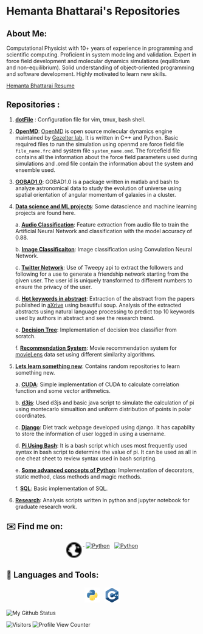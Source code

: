 # Hemanta Bhattarai's Repositories

## About Me:
Computational Physicist with 10+ years of experience in programming and scientific computing. Proficient in system modeling and validation. Expert in force field development and molecular dynamics simulations (equilibrium and non-equilibrium). Solid understanding of object-oriented programming and software development. Highly motivated to learn new skills.



[Hemanta Bhattarai Resume](https://github.com/Hemanta-Bhattarai/Hemanta-Bhattarai/blob/main/resume.md)

## Repositories :
1. [**dotFile**](https://github.com/Hemanta-Bhattarai/dotFile) : Configuration file for vim, tmux, bash shell.
2. [**OpenMD**](https://github.com/OpenMD/OpenMD): [OpenMD](http://openmd.org) is open source molecular dynamics engine maintained by [Gezelter lab](http://gezelterlab.org). It is written in C++ and Python. Basic required files to run the simulation using openmd are force field file `file_name.frc` and system file `system_name.omd`. The forcefield file contains all the information about the force field parameters used during simulations and .omd file contain the information about the system and ensemble used.
3. [**GOBAD1.0**](https://github.com/Hemanta-Bhattarai/GOBAD1.0): GOBAD1.0 is a package written in matlab and bash to analyze astronomical data to study the evolution of universe using spatial orientation of angular momentum of galaxies in a cluster.
4. [**Data science and ML projects**](https://github.com/Hemanta-Bhattarai/DataScience-ML-Projects): Some datascience and machine learning projects are found here.

    a. [**Audio Classification**](https://github.com/Hemanta-Bhattarai/DataScience-ML-Projects/tree/master/Audio-Classification): Feature extraction from audio file to train the Artificial Neural Network and classification with the model accuracy of 0.88.

    b. [**Image Classificaiton**](https://github.com/Hemanta-Bhattarai/DataScience-ML-Projects/tree/master/Image-Classification): Image classification using Convulation Neural Network.

    c. [**Twitter Network**](https://github.com/Hemanta-Bhattarai/DataScience-ML-Projects/tree/master/Tweeter-Network): Use of Tweepy api to extract the followers and following for a use to generate a friendship network starting from the given user. The user id is uniquely transformed to different numbers to ensure the privacy of the user.

    d. [**Hot keywords in abstract**](https://github.com/Hemanta-Bhattarai/DataScience-ML-Projects/tree/master/Web-scraping): Extraction of the abstract from the papers published in [aXrive](https://arxiv.org/) using beautiful soup. Analysis of the extracted abstracts using natural language processing to predict top 10 keywords used by authors in abstract and see the research trend.

    e. [**Decision Tree**](https://github.com/Hemanta-Bhattarai/DataScience-ML-Projects/tree/master/Decision_Tree): Implementation of decision tree classifier from scratch.

    f. [**Recommendation System**](https://github.com/Hemanta-Bhattarai/DataScience-ML-Projects/tree/master/Recommendation-System): Movie recommendation system for [movieLens](https://grouplens.org/datasets/movielens/) data set using different similarity algorithms.

5. [**Lets learn something new**](https://github.com/Hemanta-Bhattarai/Self_Learning): Contains random repositories to learn something new.

    a. [**CUDA**](https://github.com/Hemanta-Bhattarai/Self_Learning/tree/master/CUDA/correlation_function): Simple implementation of CUDA to calculate correlation function and some vector arithmetics.

    b. [**d3js**](https://github.com/Hemanta-Bhattarai/Self_Learning/tree/master/D3js): Used d3js and basic java script to simulate the calculation of pi using montecarlo simualtion and uniform distribution of points in polar coordinates.

    c. [**Django**](https://github.com/Hemanta-Bhattarai/Self_Learning/tree/master/Django): Diet track webpage developed using django. It has capabilty to store the information of user logged in using a username.

    d. [**Pi Using Bash**](https://github.com/Hemanta-Bhattarai/Self_Learning/tree/master/PiUsingBash): It is a bash script which uses most frequently used syntax in bash script to determine the value of pi. It can be used as all in one cheat sheet to review syntax used in bash scripting.

    e. [**Some advanced concepts of Python**](https://github.com/Hemanta-Bhattarai/Self_Learning): Implementation of decorators, static method, class methods and magic methods.

    f. [**SQL**](https://github.com/Hemanta-Bhattarai/Self_Learning/tree/master/SQL): Basic implementation of SQL.

6. [**Research**](https://github.com/Hemanta-Bhattarai/Research): Analysis scripts written in python and jupyter notebook for graduate research work.

## ✉️  Find me on:
<p align="center">
 <a href="https://github.com/Hemanta-Bhattarai/" target="_blank" rel="noopener noreferrer"> <img src="https://raw.githubusercontent.com/iconic/open-iconic/master/svg/globe.svg" alt="Python" height="40" style="vertical-align:top; margin:4px"> </a>
 <a href="https://www.linkedin.com/in/hemantab/" target="_blank" rel="noopener noreferrer"> <img src="https://cdn.jsdelivr.net/npm/simple-icons@v3/icons/linkedin.svg" alt="Python" height="40" style="vertical-align:top; margin:4px"></a>
 <a href="mailto:hbhattar@nd.edu"> <img src="https://cdn.jsdelivr.net/npm/simple-icons@v3/icons/gmail.svg" alt="Python" height="40" style="vertical-align:top; margin:4px"></a>
</p>

## 🧰 Languages and Tools:
<p align="center">
<img src="https://raw.githubusercontent.com/github/explore/80688e429a7d4ef2fca1e82350fe8e3517d3494d/topics/python/python.png" alt="Python" height="40" style="vertical-align:top; margin:4px">
<img src="https://raw.githubusercontent.com/github/explore/80688e429a7d4ef2fca1e82350fe8e3517d3494d/topics/cpp/cpp.png" alt="bash" height="40" style="vertical-align:top; margin:4px">
<!-- <img src="https://raw.githubusercontent.com/github/explore/80688e429a7d4ef2fca1e82350fe8e3517d3494d/topics/bash/bash.png" alt="bash" height="40" style="vertical-align:top; margin:4px"> -->
</p>



![My Github Status](https://github-readme-stats.vercel.app/api?username=Hemanta-Bhattarai&show_icons=true&hide_border=true&theme=solarized-light)
<!-- ![My Github Programming Status](https://github-readme-stats.vercel.app/api/top-langs/?username=Hemanta-Bhattarai&show_icons=true&hide_border=true) -->
![Visitors](https://visitor-badge.laobi.icu/badge?page_id=Hemanta-Bhattarai.Hemanta-Bhattarai)
![Profile View Counter](https://komarev.com/ghpvc/?username=Hemanta-Bhattarai)
